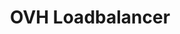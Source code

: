 ---
title: OVH Loadbalancer
slug: load-balancer
excerpt: Konfiguration und Verwendung Ihres Loadbalancers
---